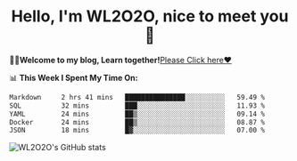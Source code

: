 <h1 align = "center">Hello, I'm WL2O2O, nice to meet you 👋</h1>

🧑‍💻**Welcome to my blog, Learn together!**[Please Click here❤️](https://wl2o2o.github.io)

📊 **This Week I Spent My Time On:**
<!--START_SECTION:waka-->

```txt
Markdown     2 hrs 41 mins   ███████████████░░░░░░░░░░   59.49 %
SQL          32 mins         ███░░░░░░░░░░░░░░░░░░░░░░   11.93 %
YAML         24 mins         ██▒░░░░░░░░░░░░░░░░░░░░░░   09.14 %
Docker       24 mins         ██▒░░░░░░░░░░░░░░░░░░░░░░   08.87 %
JSON         18 mins         █▓░░░░░░░░░░░░░░░░░░░░░░░   07.00 %
```

<!--END_SECTION:waka-->

![WL2O2O's GitHub stats](https://github-readme-stats.vercel.app/api?username=wl2o2o&show_icons=true)


<!--
**WL2O2O/WL2O2O** is a ✨ _special_ ✨ repository because its `README.md` (this file) appears on your GitHub profile.

Here are some ideas to get you started:

- 🔭 I’m currently working on ...
- 🌱 I’m currently learning ...
- 👯 I’m looking to collaborate on ...
- 🤔 I’m looking for help with ...
- 💬 Ask me about ...
- 📫 How to reach me: ...
- 😄 Pronouns: ...
- ⚡ Fun fact: ...
-->
